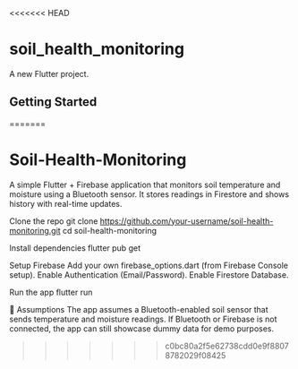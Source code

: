 <<<<<<< HEAD
# soil_health_monitoring

A new Flutter project.

## Getting Started

=======
# Soil-Health-Monitoring
A simple Flutter + Firebase application that monitors soil temperature and moisture using a Bluetooth sensor. It stores readings in Firestore and shows history with real-time updates.

Clone the repo
git clone https://github.com/your-username/soil-health-monitoring.git
cd soil-health-monitoring

Install dependencies
flutter pub get

Setup Firebase
Add your own firebase_options.dart (from Firebase Console setup).
Enable Authentication (Email/Password).
Enable Firestore Database.

Run the app
flutter run

📌 Assumptions
The app assumes a Bluetooth-enabled soil sensor that sends temperature and moisture readings.
If Bluetooth or Firebase is not connected, the app can still showcase dummy data for demo purposes.
>>>>>>> c0bc80a2f5e62738cdd0e9f88078782029f08425
